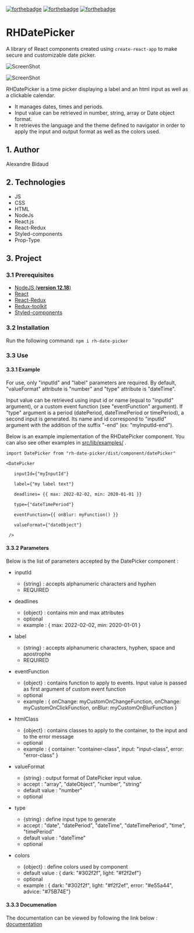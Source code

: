 [![forthebadge](https://forthebadge.com/images/badges/made-with-javascript.svg)](https://forthebadge.com) 
[![forthebadge](https://forthebadge.com/images/badges/uses-css.svg)](https://forthebadge.com) 
[![forthebadge](https://forthebadge.com/images/badges/uses-html.svg)](https://forthebadge.com) 


# RHDatePicker 

A library of React components created using `create-react-app` to make secure and customizable date picker.

![ScreenShot](https://alxbdo.github.io/RHDatePicker/src/img/darkTheme.png)

![ScreenShot](https://alxbdo.github.io/RHDatePicker/src/img/lightTheme.png)

RHDatePicker is a time picker displaying a label and an html input as well as a clickable calendar. 
 * It manages dates, times and periods. 
 * Input value can be retrieved in number, string, array or Date object format. 
 * It retrieves the language and the theme defined to navigator in order to apply the input and output format as well as the colors used.
 

## 1. Author

Alexandre Bidaud


## 2. Technologies

- JS 
- CSS 
- HTML 
- NodeJs
- React.js 
- React-Redux 
- Styled-components 
- Prop-Type 


## 3. Project

### 3.1 Prerequisites

- [NodeJS (**version 12.18**)](https://nodejs.org/en/)
- [React](https://reactjs.org/) 
- [React-Redux](https://react-redux.js.org/introduction/getting-started) 
- [Redux-toolkit](https://redux-toolkit.js.org/introduction/getting-started) 
- [Styled-components](https://styled-components.com/) 


### 3.2 Installation

Run the following command:
`npm i rh-date-picker`


### 3.3 Use 


#### 3.3.1 Example 

For use, only "inputId" and "label" parameters are required. By default, "valueFormat" attribute is "number" and "type" attribute is "dateTime". 

Input value can be retrieved using input id or name (equal to "inputId" argument), or a custom event function (see "eventFunction" argument). If "type" argument is a period (datePeriod, dateTimePeriod or timePeriod), a second input is generated. Its name and id correspond to "inputId" argument with the addition of the suffix "-end" (ex: "myInputId-end").

Below is an example implementation of the RHDatePicker component. You can also see other examples in [src/lib/examples/](https://alxbdo.github.io/RHDatePicker/src/lib/example) .

`import DatePicker from "rh-date-picker/dist/component/datePicker"`

`<DatePicker` 

`   inputId={"myInputId"}` 

`   label={"my label text"}` 

`   deadlines= {{ max: 2022-02-02, min: 2020-01-01 }}` 

`   type={"dateTimePeriod"}` 

`   eventFunction={{ onBlur: myFunction() }}` 

`   valueFormat={"dateObject"}`

` />`


#### 3.3.2 Parameters 

Below is the list of parameters accepted by the DatePicker component : 


* inputId 
    * {string} : accepts alphanumeric characters and hyphen 
    * REQUIRED 


* deadlines 
    * {object} : contains min and max attributes 
    * optional 
    * example : { max: 2022-02-02, min: 2020-01-01 } 


* label 
    * {string} : accepts alphanumeric characters, hyphen, space and apostrophe 
    * REQUIRED 


* eventFunction
    * {object} : contains function to apply to events. Input value is passed as first argument of custom event function
    * optional 
    * example : { onChange: myCustomOnChangeFunction, onChange: myCustomOnClickFunction, onBlur: myCustomOnBlurFunction } 


* htmlClass 
    * {object} : contains classes to apply to the container, to the input and to the error message 
    * optional 
    * example : { container: "container-class", input: "input-class", error: "error-class" }


* valueFormat 
    * {string} : output format of DatePicker input value. 
    * accept : "array", "dateObject", "number", "string" 
    * default value : "number" 
    * optional 


* type 
    * {string} : define input type to generate 
    * accept : "date", "datePeriod", "dateTime", "dateTimePeriod", "time", "timePeriod" 
    * default value : "dateTime" 
    * optional 


* colors 
    * {object} : define colors used by component 
    * default value : { dark: "#302f2f", light: "#f2f2ef"}
    * optional 
    * example : { dark: "#302f2f", light: "#f2f2ef", error: "#e55a44", advice: "#75B74E"}  


#### 3.3.3 Documenation

The documentation can be viewed by following the link below : [documentation](https://alxbdo.github.io/RHDatePicker/docs/index.html)